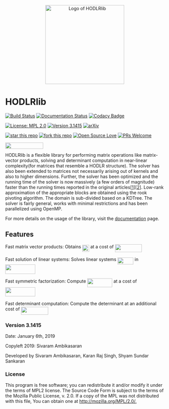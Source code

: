 <p align="center">
  <img src="https://github.com/sivaramambikasaran/HODLR/blob/master/docs/source/images/HODLR.svg" width="250" height="250" alt="Logo of HODLRlib"/>
</p>

# HODLRlib
[![Build Status](https://travis-ci.org/sivaramambikasaran/HODLR.svg?branch=master)](https://travis-ci.org/sivaramambikasaran/HODLR)
[![Documentation Status](https://readthedocs.org/projects/hodlr/badge/?version=latest)](https://hodlr.readthedocs.io/en/latest/?badge=latest)
[![Codacy Badge](https://api.codacy.com/project/badge/Grade/51120e9cf53f4b2aa48d98284f08d366)](https://www.codacy.com/app/shyamss.1995/HODLR?utm_source=github.com&amp;utm_medium=referral&amp;utm_content=shyams2/HODLR&amp;utm_campaign=Badge_Grade)

[![License: MPL 2.0](https://img.shields.io/badge/License-MPL%202.0-brightgreen.svg)](https://opensource.org/licenses/MPL-2.0)
[![Version 3.1415](https://img.shields.io/badge/version-3.1415-brightgreen.svg)](https://github.com/sivaramambikasaran/HODLR)
[![arXiv](https://img.shields.io/badge/math.NA-arXiv%3A1405.0223-%23B31B1B.svg)](https://arxiv.org/abs/1405.0223)

[![star this repo](http://githubbadges.com/star.svg?user=sivaramambikasaran&repo=HODLR&style=flat)](https://github.com/sivaramambikasaran/HODLR)
[![fork this repo](http://githubbadges.com/fork.svg?user=sivaramambikasaran&repo=HODLR&style=flat)](https://github.com/sivaramambikasaran/HODLR/fork)
[![Open Source Love](https://badges.frapsoft.com/os/v1/open-source.png?v=103)](https://github.com/sivaramambikasaran/HODLR)
[![PRs Welcome](https://img.shields.io/badge/PRs-welcome-brightgreen.svg?style=flat-square)](http://makeapullrequest.com) 

<a href="http://sivaramambikasaran.com/research/">
    <img src="https://cdn.jsdelivr.net/gh/sivaramambikasaran/HODLR@master/docs/source/images/built_by_SAFRAN.png" align="left" height="20" width="120">
</a><br>

HODLRlib is a flexible library for performing matrix operations like matrix-vector products, solving and determinant computation in near-linear complexity(for matrices that resemble a HODLR structure). The solver has also been extended to matrices not necessarily arising out of kernels and also to higher dimensions. Further, the solver has been optimized and the running time of the solver is now massively (a few orders of magnitude) faster than the running times reported in the original articles[[1](https://link.springer.com/article/10.1007/s10915-013-9714-z)][[2](https://arxiv.org/abs/1405.0223)]. Low-rank approximation of the appropriate blocks are obtained using the rook pivoting algorithm. The domain is sub-divided based on a KDTree. The solver is fairly general, works with minimal restrictions and has been parallelized using OpenMP.

For more details on the usage of the library, visit the [documentation](https://hodlr.readthedocs.io/en/latest/) page.

## Features

Fast matrix vector products: Obtains <img src="https://cdn.jsdelivr.net/gh/sivaramambikasaran/HODLR@master/docs/source/images//af44b92b9a0ae94e08b5e1e8abce573e.svg?invert_in_darkmode" align=middle width=21.723786149999988pt height=22.465723500000017pt/> at a cost of <img src="https://cdn.jsdelivr.net/gh/sivaramambikasaran/HODLR@master/docs/source/images//2d74209c531ea025d06c0a66dbbd0bb1.svg?invert_in_darkmode" align=middle width=85.780695pt height=24.65753399999998pt/>

Fast solution of linear systems: Solves linear systems <img src="https://cdn.jsdelivr.net/gh/sivaramambikasaran/HODLR@master/docs/source/images//70681e99f542745bf6a0c56bd4600b39.svg?invert_in_darkmode" align=middle width=50.69621369999999pt height=22.831056599999986pt/> in <img src="https://cdn.jsdelivr.net/gh/sivaramambikasaran/HODLR@master/docs/source/images//dad06decfe9b6527d7a6d23885d23d04.svg?invert_in_darkmode" align=middle width=95.43830174999998pt height=29.534320200000014pt/>

Fast symmetric factorization: Compute <img src="https://cdn.jsdelivr.net/gh/sivaramambikasaran/HODLR@master/docs/source/images//c0b7ce204101fd85e5ae745c31f7781f.svg?invert_in_darkmode" align=middle width=79.39666349999999pt height=27.6567522pt/> at a cost of <img src="https://cdn.jsdelivr.net/gh/sivaramambikasaran/HODLR@master/docs/source/images//dad06decfe9b6527d7a6d23885d23d04.svg?invert_in_darkmode" align=middle width=95.43830174999998pt height=29.534320200000014pt/>

Fast determinant computation: Compute the determinant at an additional cost of <img src="https://cdn.jsdelivr.net/gh/sivaramambikasaran/HODLR@master/docs/source/images//2d74209c531ea025d06c0a66dbbd0bb1.svg?invert_in_darkmode" align=middle width=85.780695pt height=24.65753399999998pt/>

### Version 3.1415

Date: January 6th, 2019

Copyleft 2019: Sivaram Ambikasaran

Developed by Sivaram Ambikasaran, Karan Raj Singh, Shyam Sundar Sankaran

### License

This program is free software; you can redistribute it and/or modify it under the terms of MPL2 license. The Source Code Form is subject to the terms of the Mozilla Public License, v. 2.0. If a copy of the MPL was not distributed with this file, You can obtain one at <http://mozilla.org/MPL/2.0/.>
